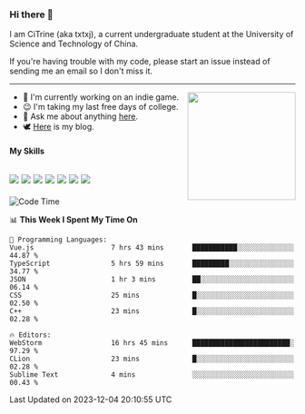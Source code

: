 ### Hi there 👋

I am CiTrine (aka txtxj), a current undergraduate student at the University of Science and Technology of China.

If you're having trouble with my code, please start an issue instead of sending me an email so I don't miss it.

---

<img align="right" height="190" src="http://github-profile-summary-cards.vercel.app/api/cards/stats?username=txtxj&theme=vue">

- 🌱 I'm currently working on an indie game.
- 😉 I'm taking my last free days of college.
- 💬 Ask me about anything [here](https://github.com/txtxj/txtxj/issues).
- 🕊️ [Here](https://txtxj.top) is my blog.

#### My Skills

![](https://img.shields.io/badge/Unity-000000?logo=unity&logoColor=fff)
![](https://img.shields.io/badge/C%23-239120?logo=csharp&logoColor=fff)
![](https://img.shields.io/badge/Python-3e74a2?logo=python&logoColor=fff)
![](https://img.shields.io/badge/C++-65318e?logo=cplusplus&logoColor=fff)
![](https://img.shields.io/badge/C-5654a2?logo=c&logoColor=fff)
![](https://img.shields.io/badge/Blender-f5792a?logo=blender&logoColor=fff)
![](https://img.shields.io/badge/MS%20SQL-cc2927?logo=microsoftsqlserver&logoColor=fff)
---

<!--START_SECTION:waka-->
![Code Time](http://img.shields.io/badge/Code%20Time-1%2C518%20hrs%2037%20mins-blue)

📊 **This Week I Spent My Time On** 

```text
💬 Programming Languages: 
Vue.js                   7 hrs 43 mins       ███████████░░░░░░░░░░░░░░   44.87 % 
TypeScript               5 hrs 59 mins       █████████░░░░░░░░░░░░░░░░   34.77 % 
JSON                     1 hr 3 mins         ██░░░░░░░░░░░░░░░░░░░░░░░   06.14 % 
CSS                      25 mins             █░░░░░░░░░░░░░░░░░░░░░░░░   02.50 % 
C++                      23 mins             █░░░░░░░░░░░░░░░░░░░░░░░░   02.28 % 

🔥 Editors: 
WebStorm                 16 hrs 45 mins      ████████████████████████░   97.29 % 
CLion                    23 mins             █░░░░░░░░░░░░░░░░░░░░░░░░   02.28 % 
Sublime Text             4 mins              ░░░░░░░░░░░░░░░░░░░░░░░░░   00.43 % 
```


 Last Updated on 2023-12-04 20:10:55 UTC
<!--END_SECTION:waka-->
